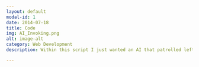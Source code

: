 ```yaml
---
layout: default
modal-id: 1
date: 2014-07-18
title: Code
img: AI_Invoking.png
alt: image-alt
category: Web Development
description: Within this script I just wanted an AI that patrolled left and right, the object this was attached to was symmetrical so it didnt need to turn or rotate to face the way it was going, we simply wanted it to move one way and then after a brief delay we wanted it to move in the opposite direction.

---
```

